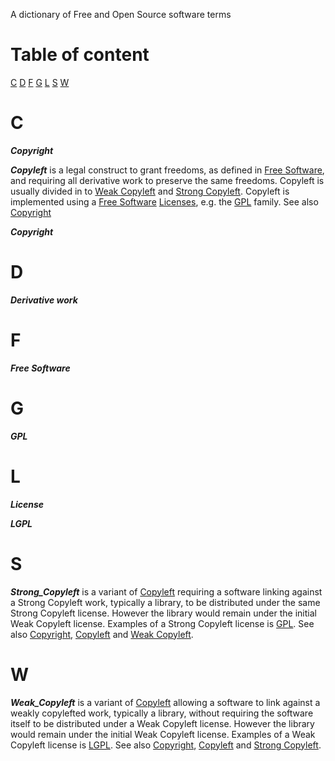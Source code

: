 A dictionary of Free and Open Source software terms

# Table of content

[C](#C)
[D](#D)
[F](#F)
[G](#G)
[L](#L)
[S](#S)
[W](#W)

# <a name="C">C</a>

***<a name="Copyright">Copyright</a>*** 

***<a name="Copyleft">Copyleft</a>*** is a legal construct to grant
   freedoms, as defined in [Free Software](#Free_Software), and
   requiring all derivative work to preserve the same
   freedoms. Copyleft is usually divided in to [Weak
   Copyleft](#Weak_Copyleft) and [Strong
   Copyleft](#Strong_Copyleft). Copyleft is implemented using a [Free
   Software](#Free_Software) [Licenses](#License), e.g. the
   [GPL](#GPL) family. See also [Copyright](#Copyright)

***<a name="Copyright">Copyright</a>*** 

# <a name="D">D</a>

***<a name="Derviate_work">Derivative work</a>*** 

# <a name="F">F</a>

***<a name="Free_Software">Free Software</a>*** 

# <a name="G">G</a>

***<a name="GPL">GPL</a>*** 

# <a name="L">L</a>

***<a name="License">License</a>*** 

***<a name="LGPL">LGPL</a>*** 

# <a name="S">S</a>

***<a name="Strong_Copyleft">Strong_Copyleft</a>*** is a variant of
   [Copyleft](#Copyleft) requiring a software linking against a Strong
   Copyleft work, typically a library, to be distributed under the
   same Strong Copyleft license. However the library would remain
   under the initial Weak Copyleft license. Examples of a Strong
   Copyleft license is [GPL](#GPL). See also [Copyright](#Copyright),
   [Copyleft](#Copyleft) and [Weak Copyleft](#Weak_Copyleft).

# <a name="W">W</a>

***<a name="Weak_Copyleft">Weak_Copyleft</a>*** is a variant of
   [Copyleft](#Copyleft) allowing a software to link against a weakly
   copylefted work, typically a library, without requiring the
   software itself to be distributed under a Weak Copyleft
   license. However the library would remain under the initial Weak
   Copyleft license. Examples of a Weak Copyleft license is
   [LGPL](#LGPL). See also [Copyright](#Copyright),
   [Copyleft](#Copyleft) and [Strong Copyleft](#Strong_Copyleft).

